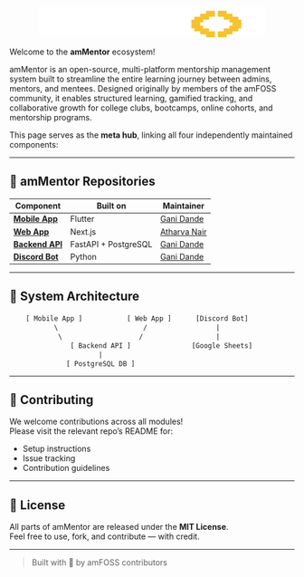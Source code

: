 <p align="center">
  <img src="image.png" width="400" alt="amMentor Logo" />
</p>

Welcome to the **amMentor** ecosystem!  

amMentor is an open-source, multi-platform mentorship management system built to streamline the entire learning journey between admins, mentors, and mentees. Designed originally by members of the amFOSS community, it enables structured learning, gamified tracking, and collaborative growth for college clubs, bootcamps, online cohorts, and mentorship programs.

This page serves as the **meta hub**, linking all four independently maintained components:

---

## 🔗 amMentor Repositories

| Component       | Built on                                            | Maintainer                                                                 |
|----------------|--------------------------------------------------------|----------------------------------------------------------------------------|
| [**Mobile App**](https://github.com/amfoss/ammentor)   | Flutter | [Gani Dande](https://github.com/ganidande905)               |
| [**Web App**](https://github.com/amfoss/amMentor-Web)   | Next.js | [Atharva Nair](https://github.com/atharvanair04)                     |
|[ **Backend API** ](https://github.com/amfoss/amMentor-Backend)  | FastAPI + PostgreSQL| [Gani Dande](https://github.com/ganidande905)             |
| [**Discord Bot**](https://github.com/amfoss/amMentor)   |  Python  | [Gani Dande](https://github.com/ganidande905)             |

---

## 🧩 System Architecture

```
    [ Mobile App ]           [ Web App ]      [Discord Bot]
           \                     /                 |
            \                   /                  |
               [ Backend API ]               [Google Sheets]
                      |
              [ PostgreSQL DB ]

```

---


## 🧠 Contributing

We welcome contributions across all modules!  
Please visit the relevant repo’s README for:
- Setup instructions
- Issue tracking
- Contribution guidelines

---

## 📄 License

All parts of amMentor are released under the **MIT License**.  
Feel free to use, fork, and contribute — with credit.

---

> Built with 💛 by amFOSS contributors
